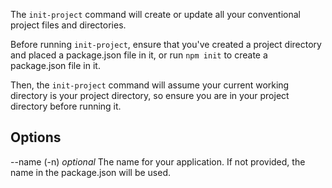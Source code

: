 The `init-project` command will create or update all your
conventional project files and directories.

Before running `init-project`, ensure that you've created a project directory
and placed a package.json file in it, or run `npm init` to create a
package.json file in it.

Then, the `init-project` command will assume your current working directory is
your project directory, so ensure you are in your project directory
before running it.

Options
-------

--name (-n) *optional*
    The name for your application. If not provided, the name in the package.json will be used.
